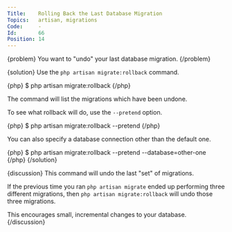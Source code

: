 ```yaml
---
Title:    Rolling Back the Last Database Migration
Topics:   artisan, migrations
Code:     -
Id:       66
Position: 14
---
```


{problem}
You want to "undo" your last database migration.
{/problem}

{solution}
Use the `php artisan migrate:rollback` command.

{php}
$ php artisan migrate:rollback
{/php}

The command will list the migrations which have been undone.

To see what rollback will do, use the `--pretend` option.

{php}
$ php artisan migrate:rollback --pretend
{/php}

You can also specify a database connection other than the default one.

{php}
$ php artisan migrate:rollback --pretend --database=other-one
{/php}
{/solution}

{discussion}
This command will undo the last "set" of migrations.

If the previous time you ran `php artisan migrate` ended up performing three different migrations, then `php artisan migrate:rollback` will undo those three migrations.

This encourages small, incremental changes to your database.
{/discussion}
